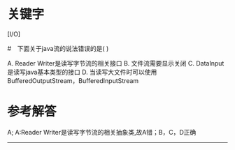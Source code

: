 # 关键字

[I/O]

#　下面关于java流的说法错误的是( )

A. Reader Writer是读写字节流的相关接口
B. 文件流需要显示关闭
C. DataInput是读写java基本类型的接口
D. 当读写大文件时可以使用BufferedOutputStream，BufferedInputStream

# 参考解答

A;
A:Reader Writer是读写字节流的相关抽象类,故A错；B，C，D正确

---
